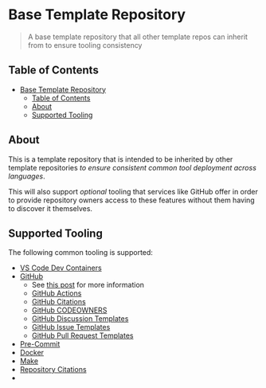 # Base Template Repository

> A base template repository that all other template repos can inherit from to
> ensure tooling consistency

## Table of Contents

- [Base Template Repository](#base-template-repository)
  - [Table of Contents](#table-of-contents)
  - [About](#about)
  - [Supported Tooling](#supported-tooling)

## About

This is a template repository that is intended to be inherited by other template
repositories *to ensure consistent common tool deployment across languages*.

This will also support *optional* tooling that services like GitHub offer in
order to provide repository owners access to these features without them having
to discover it themselves.

## Supported Tooling

The following common tooling is supported:

- [VS Code Dev Containers](.devcontainer/devcontainer.json)
- [GitHub](.github/)
  - See
    [this post](https://docs.github.com/en/communities/setting-up-your-project-for-healthy-contributions/creating-a-default-community-health-file)
    for more information
  - [GitHub Actions](.github/actions/)
  - [GitHub Citations](.github/)
  - [GitHub CODEOWNERS](.github/CODEOWNERS)
  - [GitHub Discussion Templates](.github/DISCUSSION_TEMPLATE/)
  - [GitHub Issue Templates](.github/ISSUE_TEMPLATE/)
  - [GitHub Pull Request Templates](.github/PULL_REQUEST_TEMPLATE/)
- [Pre-Commit](.pre-commit-config.yaml)
- [Docker](Dockerfile)
- [Make](Makefile)
- [Repository Citations](CITATION.cff)
-
